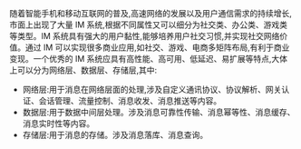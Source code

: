 随着智能手机和移动互联网的普及,高速网络的发展以及用户通信需求的持续增长,市面上出现了大量 IM 系统,根据不同属性又可以细分为社交类、办公类、游戏类等类型。IM 系统具有强大的用户黏性,能够培养用户社交习惯,并实现社交网络价值。通过 IM 可以实现很多商业应用,如社交、游戏、电商多矩阵布局,有利于商业变现。一个优秀的 IM 系统应具有高性能、高可用、低延迟、易扩展等特点,大体上可以分为网络层、数据层、存储层,其中:

- 网络层:用于消息在网络层面的处理,涉及自定义通讯协议、协议解析、网关认证、会话管理、流量控制、消息收发、消息推送等内容。
- 数据层:用于数据中间层处理。涉及消息可靠性传输、消息幂等性、消息缓存、消息实时性等内容。
- 存储层:用于消息的存储。涉及消息落库、消息查询。
